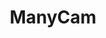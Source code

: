 ---
blog: http://blog.manycam.com/
facebook: https://facebook.com/ManyCam
instagram: https://instagram.com/_manycam
linkedin: https://linkedin.com/showcase/manycam
logohandle: manycam
sort: manycam
title: ManyCam
twitter: https://x.com/ManyCam
website: https://manycam.com/
youtube: https://youtube.com/user/manycamdotcom
---